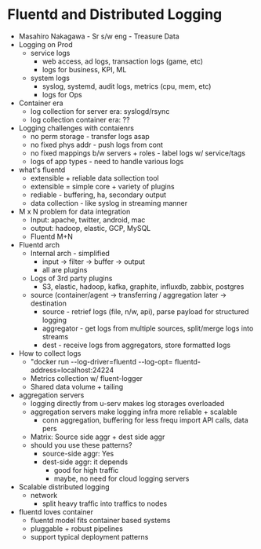 # Fluentd and Distributed Logging

* Masahiro Nakagawa - Sr s/w eng - Treasure Data
* Logging on Prod
  * service logs
    * web access, ad logs, transaction logs (game, etc)
    * logs for business, KPI, ML
  * system logs
    * syslog, systemd, audit logs, metrics (cpu, mem, etc)
    * logs for Ops
* Container era
  * log collection for server era: syslogd/rsync
  * log collection container era: ??
* Logging challenges with contaienrs
  * no perm storage - transfer logs asap
  * no fixed phys addr - push logs from cont
  * no fixed mappings b/w servers + roles - label logs w/ service/tags
  * logs of app types - need to handle various logs
* what's fluentd
  * extensible + reliable data sollection tool
  * extensible = simple core + variety of plugins
  * rediable - buffering, ha, secondary output
  * data collection - like syslog in streaming manner
* M x N problem for data integration
  * Input: apache, twitter, android, mac
  * output: hadoop, elastic, GCP, MySQL
  * Fluentd M+N
* Fluentd arch
  * Internal arch - simplified
    * input -> filter -> buffer -> output
    * all are plugins
  * Logs of 3rd party plugins 
    * S3, elastic, hadoop, kafka, graphite, influxdb, zabbix, postgres
  * source (container/agent -> transferring / aggregation later -> destination
    * source - retrief logs (file, n/w, api), parse payload for structured logging
    * aggregator - get logs from multiple sources, split/merge logs into streams
    * dest - receive logs from aggregators, store formatted logs
* How to collect logs 
  * "docker run --log-driver=fluentd --log-opt= fluentd-address=localhost:24224
  * Metrics collection w/ fluent-logger
  * Shared data volume + tailing
* aggregation servers
  * logging directly from u-serv makes log storages overloaded
  * aggregation servers make logging infra more reliable + scalable
    * conn aggregation, buffering for less frequ import API calls, data pers
  * Matrix:  Source side aggr + dest side aggr
  * should you use these patterns?
    * source-side aggr:  Yes
    * dest-side aggr:  it depends
      * good for high traffic
      * maybe, no need for cloud logging servers
* Scalable distributed logging
  * network
      * split heavy traffic into traffics to nodes
* fluentd loves container
  * fluentd model fits container based systems
  * pluggable + robust pipelines
  * support typical deployment patterns

  
